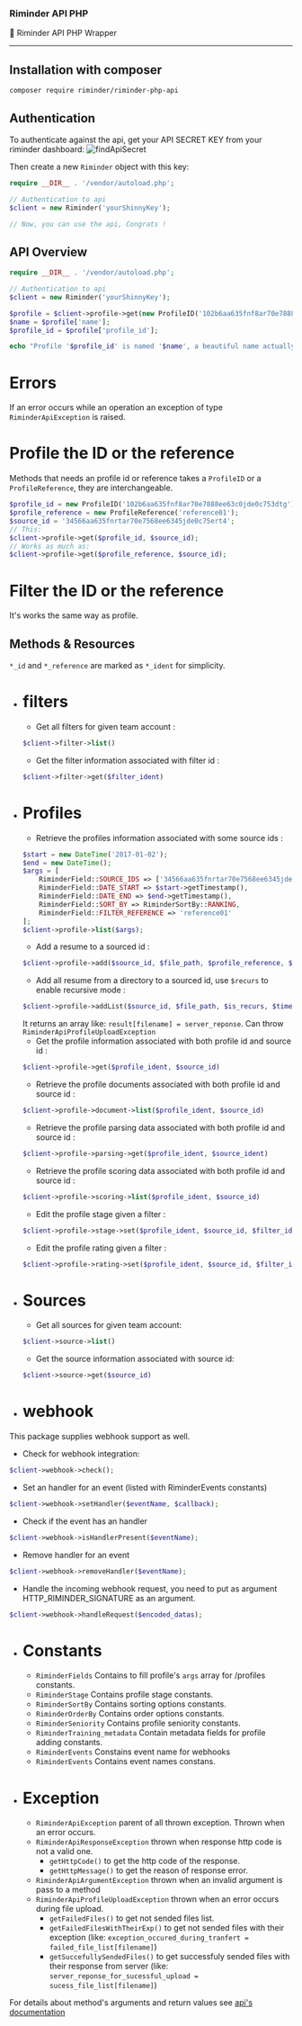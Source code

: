 ### Riminder API PHP
🐘 Riminder API PHP Wrapper

-------------
## Installation with composer

```
composer require riminder/riminder-php-api
```

## Authentication

To authenticate against the api, get your API SECRET KEY from your riminder
dashboard:
![findApiSecret](./secretLocation.png)

Then create a new `Riminder` object with this key:
```php
require __DIR__ . '/vendor/autoload.php';

// Authentication to api
$client = new Riminder('yourShinnyKey');

// Now, you can use the api, Congrats !

```

## API Overview

```php
require __DIR__ . '/vendor/autoload.php';

// Authentication to api
$client = new Riminder('yourShinnyKey');

$profile = $client->profile->get(new ProfileID('102b6aa635fnf8ar70e7888ee63c0jde0c753dtg'));
$name = $profile['name'];
$profile_id = $profile['profile_id'];

echo "Profile '$profile_id' is named '$name', a beautiful name actually";
```
# Errors
If an error occurs while an operation an exception of type `RiminderApiException` is raised.

# Profile the ID or the reference
Methods that needs an profile id or reference takes a `ProfileID` or a `ProfileReference`, they are interchangeable.
```php
$profile_id = new ProfileID('102b6aa635fnf8ar70e7888ee63c0jde0c753dtg');
$profile_reference = new ProfileReference('reference01');
$source_id = '34566aa635fnrtar70e7568ee6345jde0c75ert4';
// This:
$client->profile->get($profile_id, $source_id);
// Works as much as:
$client->profile->get($profile_reference, $source_id);
```

# Filter the ID or the reference
It's works the same way as profile.

## Methods & Resources
  `*_id` and `*_reference` are marked as `*_ident` for simplicity.

* # filters
  * Get all filters for given team account :
  ```php
  $client->filter->list()
  ```
  * Get the filter information associated with filter id :
  ```php
  $client->filter->get($filter_ident)
  ```
* # Profiles
  * Retrieve the profiles information associated with some source ids :
  ```php
  $start = new DateTime('2017-01-02');
  $end = new DateTime();
  $args = [
      RiminderField::SOURCE_IDS => ['34566aa635fnrtar70e7568ee6345jde0c75ert4'],
      RiminderField::DATE_START => $start->getTimestamp(),
      RiminderField::DATE_END => $end->getTimestamp(),
      RiminderField::SORT_BY => RiminderSortBy::RANKING,
      RiminderField::FILTER_REFERENCE => 'reference01'
  ];
  $client->profile->list($args);
  ```
  * Add a resume to a sourced id :
  ```php
  $client->profile->add($source_id, $file_path, $profile_reference, $timestamp_reception, $training_metadata)
  ```
  * Add all resume from a directory to a sourced id, use `$recurs` to enable recursive mode :
  ```php
  $client->profile->addList($source_id, $file_path, $is_recurs, $timestamp_reception, $training_metadata)
  ```
  It returns an array like: `result[filename] = server_reponse`.
  Can throw `RiminderApiProfileUploadException`
  * Get the profile information associated with both profile id and source id :
  ```php
  $client->profile->get($profile_ident, $source_id)
  ```
  * Retrieve the profile documents associated with both profile id and source id :
  ```php
  $client->profile->document->list($profile_ident, $source_id)
  ```
  * Retrieve the profile parsing data associated with both profile id and source id :
   ```php
   $client->profile->parsing->get($profile_ident, $source_ident)
   ```
  * Retrieve the profile scoring data associated with both profile id and source id :
   ```php
   $client->profile->scoring->list($profile_ident, $source_id)
   ```
  * Edit the profile stage given a filter :
  ```php
  $client->profile->stage->set($profile_ident, $source_id, $filter_ident, $rating)
  ```
  * Edit the profile rating given a filter :
  ```php
  $client->profile->rating->set($profile_ident, $source_id, $filter_ident, $rating)
  ```
* # Sources
  * Get all sources for given team account:
  ```php
  $client->source->list()
  ```
  * Get the source information associated with source id:
   ```php
   $client->source->get($source_id)
   ```
* # webhook
This package supplies webhook support as well.
  * Check for webhook integration:
  ```php
  $client->webhook->check();
  ```
  * Set an handler for an event (listed with RiminderEvents constants)
  ```php
  $client->webhook->setHandler($eventName, $callback);
  ```
  * Check if the event has an handler
  ```php
  $client->webhook->isHandlerPresent($eventName);
  ```
  * Remove handler for an event
  ```php
  $client->webhook->removeHandler($eventName);
  ```
  * Handle the incoming webhook request, you need to put as argument HTTP_RIMINDER_SIGNATURE as an argument.
  ```php
  $client->webhook->handleRequest($encoded_datas);
  ```
* # Constants
  * `RiminderFields` Contains to fill profile's `args` array for /profiles constants.
  * `RiminderStage`  Contains profile stage constants.
  * `RiminderSortBy`  Contains sorting options constants.
  * `RiminderOrderBy`  Contains order options constants.
  * `RiminderSeniority`  Contains profile seniority constants.
  * `RiminderTraining_metadata`  Contain metadata fields for profile adding constants.
  * `RiminderEvents` Constains event name for webhooks
  * `RiminderEvents` Contains event names constans.
* # Exception
  * `RiminderApiException` parent of all thrown exception. Thrown when an error occurs.
  * `RiminderApiResponseException` thrown when response http code is not a valid one.
    * `getHttpCode()` to get the http code of the response.
    * `getHttpMessage()` to get the reason of response error.
  * `RiminderApiArgumentException` thrown when an invalid argument is pass to a method
  * `RiminderApiProfileUploadException` thrown when an error occurs during file upload.
    * `getFailedFiles()` to get not sended files list.
    * `getFailedFilesWithTheirExp()` to get not sended files with their exception (like: `exception_occured_during_tranfert = failed_file_list[filename]`)
    * `getSuccefullySendedFiles()` to get successfuly sended files with their response from server (like: `server_reponse_for_sucessful_upload = sucess_file_list[filename]`)

For details about method's arguments and return values see [api's documentation](https://developers.riminder.net/v1.0/reference#source)
